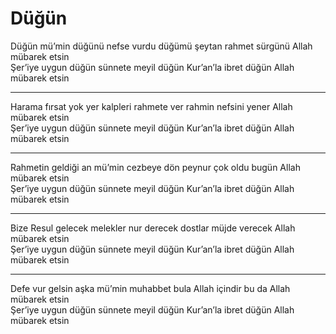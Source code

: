 # Düğün

Düğün mü’min düğünü nefse vurdu düğümü şeytan rahmet sürgünü Allah mübarek etsin  
Şer’iye uygun düğün sünnete meyil düğün Kur’an’la ibret düğün Allah mübarek etsin  
****  
Harama fırsat yok yer kalpleri rahmete ver rahmin nefsini yener Allah mübarek etsin  
Şer’iye uygun düğün sünnete meyil düğün Kur’an’la ibret düğün Allah mübarek etsin  
****  
Rahmetin geldiği an mü’min cezbeye dön peynur çok oldu bugün Allah mübarek etsin  
Şer’iye uygun düğün sünnete meyil düğün Kur’an’la ibret düğün Allah mübarek etsin  
****  
Bize Resul gelecek melekler nur derecek dostlar müjde verecek Allah mübarek etsin  
Şer’iye uygun düğün sünnete meyil düğün Kur’an’la ibret düğün Allah mübarek etsin  
****  
Defe vur gelsin aşka mü’min muhabbet bula Allah içindir bu da Allah mübarek etsin  
Şer’iye uygun düğün sünnete meyil düğün Kur’an’la ibret düğün Allah mübarek etsin  


